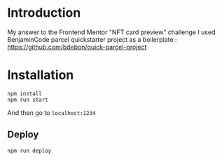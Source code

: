 # Introduction
My answer to the Frontend Mentor "NFT card preview" challenge
I used BenjaminCode parcel quickstarter project as a boilerplate : https://github.com/bdebon/quick-parcel-project


# Installation
``` 
npm install
npm run start
```

And then go to `localhost:1234`

## Deploy
``` 
npm run deploy
```
